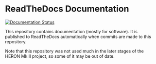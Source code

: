 # ReadTheDocs Documentation

[![Documentation Status](https://readthedocs.org/projects/utat-ss/badge/?version=latest)](https://utat-ss.readthedocs.io/en/latest/?badge=latest)

This repository contains documentation (mostly for software). It is published to ReadTheDocs automatically when commits are made to this repository.

Note that this repository was not used much in the later stages of the HERON Mk II project, so some of it may be out of date.
